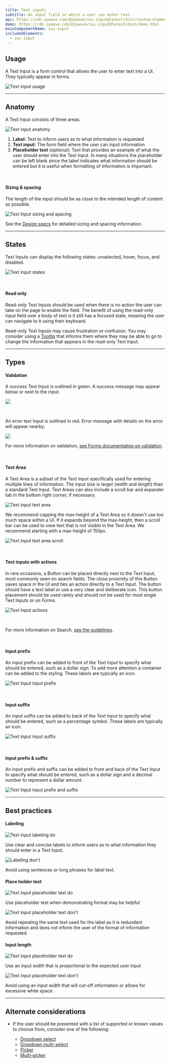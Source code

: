 ```yaml
---
title: Text inputs
subtitle: An input field in which a user can enter text.
api: https://cdn.zywave.com/@zywave/zui-input@latest/dist/custom-elements.json
demo: https://cdn.zywave.com/@zywave/zui-input@latest/docs/demo.html
mainComponentName: zui-input
includedElements:
  - zui-input
---
```

## Usage

A Text Input is a form control that allows the user to enter text into a UI. They typically appear in forms.

![Text input usage](/images/textinput_usage.svg)

- - -

## Anatomy

A Text Input consists of three areas.

![Text input anatomy](/images/textinput_anatomy.svg)

1. **Label:** Text to inform users as to what information is requested
2. **Text input:** The form field where the user can input information
3. **Placeholder text** (optional): Text that provides an example of what the user should enter into the Text Input. In many situations the placeholder can be left blank since the label indicates what information should be entered but it is useful when formatting of information is important.

<br>

#### Sizing & spacing

The length of the input should be as close to the intended length of content as possible.

![Text Input sizing and spacing](/images/textinput_sizingandspacing.svg)

<docs-note>See the [Design specs](https://xd.adobe.com/view/4bf410a7-cbe1-4642-9756-529baa10276d-1ea7/grid) for detailed sizing and spacing information.</docs-note>

- - -

## States

Text Inputs can display the following states: unselected, hover, focus, and disabled.

![Text input states](/images/textinput_states.svg)

<br>

#### Read only

Read-only Text Inputs should be used when there is no action the user can take on the page to enable the field. The benefit of using the read-only input field over a body of text is it still has a focused state, meaning the user can navigate to it using their keyboard.

Read-only Text Inputs may cause frustration or confusion. You may consider using a [Tooltip](/design-system/components/tooltip) that informs them where they may be able to go to change the information that appears in the read-only Text Input.

- - -

## Types

#### Validation

A success Text Input is outlined in green. A success message may appear below or next to the input.

![](/images/textinput_success.svg)

<br>

An error text Input is outlined in red. Error message with details on the error will appear nearby.

![](/images/textinput_error.svg)

<docs-note> For more information on validation, [see Forms documentation on validation](https://booster.zywave.dev/design-system/patterns/forms/#validation). </docs-note>

<br>

#### Text Area

A Text Area is a subset of the Text Input specifically used for entering multiple lines of information. The input size is larger (width and length) than a standard Text Input. Text Areas can also include a scroll bar and expander tab in the bottom right corner, if necessary.

![Text input text area](/images/textinput_textarea.svg)

We recommend capping the max-height of a Text Area so it doesn't use too much space within a UI. If it expands beyond the max-height, then a scroll bar can be used to view text that is not visible in the Text Area. We recommend starting with a max-height of 150px.  

![Text input text area scroll](/images/textinput_textarea_scroll.svg)

<br>

#### Text inputs with actions

In rare occasions, a Button can be placed directly next to the Text Input, most commonly seen on search fields. The close proximity of this Button saves space in the UI and ties an action directly to a Text Input. The button should have a text label or use a very clear and deliberate icon. This button placement should be used rarely and should not be used for most single Text Inputs or on Forms. 

![Text Input actions](/images/textinput_actions.svg)

<br>

For more information on Search, [see the guidelines](https://booster.zywave.dev/design-system/components/search/?tab=usage).

<br>

#### Input prefix

An input prefix can be added to front of the Text Input to specify what should be entered, such as a dollar sign. To add more attention a container can be added to the styling. These labels are typically an icon.

![Text Input input prefix](/images/textinput_input_prefix.svg)

<br>

#### Input suffix

An input suffix can be added to back of the Text Input to specify what should be entered, such as a percentage symbol. These labels are typically an icon.

![Text Input input suffix](/images/textinput_input_suffix.svg)

<br>

#### Input prefix & suffix

An input prefix and suffix can be added to front and back of the Text Input to specify what should be entered, such as a dollar sign and a decimal number to represent a dollar amount.

![Text Input input prefix and suffix](/images/textinput_input_prefixandsuffix.svg)

- - -

## Best practices

#### Labeling

<docs-grid columns="2">

<div>

![Text input labeling do](/images/textinput_labeling_do.svg)

<docs-do>
Use clear and concise labels to inform users as to what information they should enter in a Text Input.
</docs-do>

</div>

<div>

![Labeling don't](/images/textinput_labeling_dont.svg)

<docs-do-not>
Avoid using sentences or long phrases for label text. 
</docs-do-not>

</div>

</docs-grid>

<docs-spacer>

</docs-spacer>

#### Place holder text

<docs-grid columns="2">

<div>

![Text input placeholder text do](/images/textinput_placeholder_do.svg)

<docs-do>

Use placeholder text when demonstrating format may be helpful
</docs-do>

</div>

<div>

![Text input placeholder text don't](/images/textinput_placeholder_dont.svg)

<docs-do-not>
Avoid repeating the same text used for the label as it is redundant information and does not inform the user of the format of information requested.
</docs-do-not>

</div>

</docs-grid>

<docs-spacer>

</docs-spacer>

#### Input length

<docs-grid columns="2">

<div>

![Text input placeholder text do](/images/textinput_size_do.svg)

<docs-do>
Use an input width that is proportional to the expected user input
</docs-do>

</div>

<div>

![Text input placeholder text don't](/images/textinput_size_dont.svg)

<docs-do-not>
Avoid using an input width that will cut-off information or allows for excessive white space.
</docs-do-not>

</div>

</docs-grid>

- - -

## Alternate considerations

* If the user should be presented with a list of supported or known values to choose from, consider one of the following:

  * [Dropdown select](https://booster.zywave.dev/design-system/components/dropdown-selects/)
  * [Dropdown multi-select](https://booster.zywave.dev/design-system/components/dropdown-multi-selects/)
  * [Picker](https://booster.zywave.dev/design-system/components/pickers/)
  * [Multi-picker](https://booster.zywave.dev/design-system/components/pickers/)